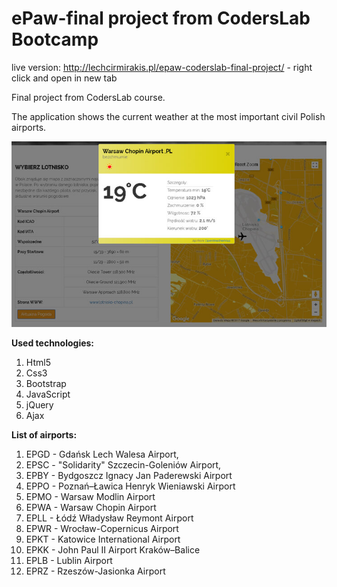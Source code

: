 # ePaw-final project from CodersLab Bootcamp

live version: http://lechcirmirakis.pl/epaw-coderslab-final-project/ - right click and open in new tab

Final project from CodersLab course.

The application shows the current weather at the most important civil Polish airports.

![alt text](https://github.com/lechcirmirakis/ePaw-Polish-Airports-Weather-App/blob/master/images/screen.jpg)

**Used technologies:**

1. Html5
2. Css3
3. Bootstrap
4. JavaScript
5. jQuery
6. Ajax

**List of airports:**

1. EPGD - Gdańsk Lech Walesa Airport,
2. EPSC - "Solidarity" Szczecin-Goleniów Airport,
3. EPBY - Bydgoszcz Ignacy Jan Paderewski Airport
4. EPPO - Poznań–Ławica Henryk Wieniawski Airport
5. EPMO - Warsaw Modlin Airport
6. EPWA - Warsaw Chopin Airport
7. EPLL - Łódź Władysław Reymont Airport
8. EPWR - Wrocław-Copernicus Airport
9. EPKT - Katowice International Airport
10. EPKK - John Paul II Airport Kraków–Balice
11. EPLB - Lublin Airport
12. EPRZ - Rzeszów-Jasionka Airport
